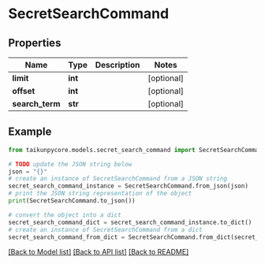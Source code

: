 # SecretSearchCommand


## Properties

Name | Type | Description | Notes
------------ | ------------- | ------------- | -------------
**limit** | **int** |  | [optional] 
**offset** | **int** |  | [optional] 
**search_term** | **str** |  | [optional] 

## Example

```python
from taikunpycore.models.secret_search_command import SecretSearchCommand

# TODO update the JSON string below
json = "{}"
# create an instance of SecretSearchCommand from a JSON string
secret_search_command_instance = SecretSearchCommand.from_json(json)
# print the JSON string representation of the object
print(SecretSearchCommand.to_json())

# convert the object into a dict
secret_search_command_dict = secret_search_command_instance.to_dict()
# create an instance of SecretSearchCommand from a dict
secret_search_command_from_dict = SecretSearchCommand.from_dict(secret_search_command_dict)
```
[[Back to Model list]](../README.md#documentation-for-models) [[Back to API list]](../README.md#documentation-for-api-endpoints) [[Back to README]](../README.md)


